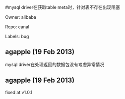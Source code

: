 #mysql driver在获取table meta时，针对表不存在出现阻塞

Owner: alibaba

Repo: canal

Labels: bug 

## agapple (19 Feb 2013)

mysql driver在处理返回的数据包没有考虑异常情况


## agapple (19 Feb 2013)

fixed at v1.0.1


